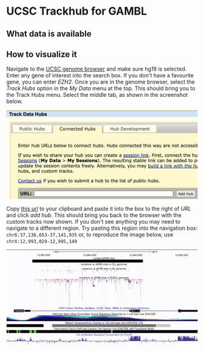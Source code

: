 # UCSC Trackhub for GAMBL

## What data is available

## How to visualize it

Navigate to the [UCSC genome browser](http://genome.ucsc.edu/cgi-bin/hgGateway) and make sure hg19 is selected. Enter any gene of interest into the search box. If you don't have a favourite gene, you can enter *EZH2*. Once you are in the genome browser, select the _Track Hubs_ option in the _My Data_ menu at the top. This should bring you to the Track Hubs menu. Select the middle tab, as shown in the screenshot below. 

![screenshot](etc/ucsc_1.png)

Copy [this url](https://raw.githubusercontent.com/morinlab/LLMPP/main/hubs/ashm/hub.txt) to your clipboard and paste it into the box to the right of *URL* and click _add hub_. This should bring you back to the browser with the custom tracks now shown. If you don't see anything you may need to navigate to a different region. 
Try pasting this region into the navigation box: `chr6:37,136,653-37,141,935` or, to reproduce the image below, use `chrX:12,993,029-12,995,149`

![screenshot2](etc/ucsc_2.png)


